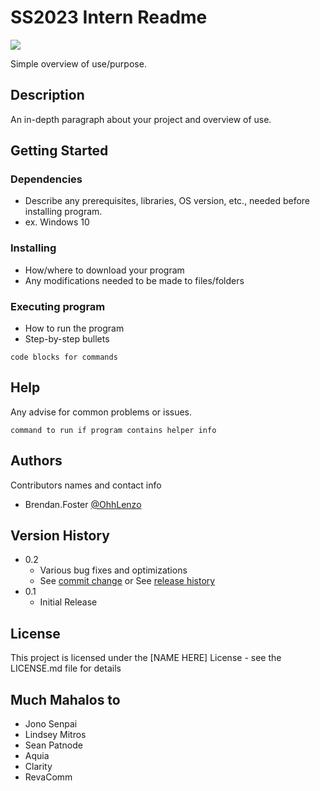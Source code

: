 # SS2023 Intern Readme
![](https://komarev.com/ghpvc/?username=OhhLenzo&color=green)

Simple overview of use/purpose.

## Description

An in-depth paragraph about your project and overview of use.

## Getting Started

### Dependencies

* Describe any prerequisites, libraries, OS version, etc., needed before installing program.
* ex. Windows 10

### Installing

* How/where to download your program
* Any modifications needed to be made to files/folders

### Executing program

* How to run the program
* Step-by-step bullets
```
code blocks for commands
```

## Help

Any advise for common problems or issues.
```
command to run if program contains helper info
```

## Authors

Contributors names and contact info

- Brendan.Foster 
 [@OhhLenzo](https://twitch.tv/ohhlenzo)

## Version History

* 0.2
    * Various bug fixes and optimizations
    * See [commit change]() or See [release history]()
* 0.1
    * Initial Release

## License

This project is licensed under the [NAME HERE] License - see the LICENSE.md file for details

## Much Mahalos to
- Jono Senpai
- Lindsey Mitros
- Sean Patnode
- Aquia
- Clarity
- RevaComm
